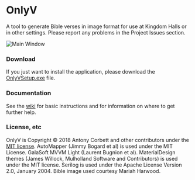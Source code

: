 # OnlyV

A tool to generate Bible verses in image format for use at Kingdom Halls or in other settings. Please report any problems in the Project Issues section.

![Main Window](http://cv8.org.uk/soundbox/OnlyV/Images/MainWindow.png)

### Download

If you just want to install the application, please download the [OnlyVSetup.exe](https://github.com/AntonyCorbett/OnlyV/releases/latest) file.

### Documentation

See the [wiki](https://github.com/AntonyCorbett/OnlyV/wiki) for basic instructions and for information on where to get further help.

### License, etc

OnlyV is Copyright &copy; 2018 Antony Corbett and other contributors under the [MIT license](LICENSE). 
AutoMapper (Jimmy Bogard et al) is used under the MIT License. 
GalaSoft MVVM Light (Laurent Bugnion et al). 
MaterialDesign themes (James Willock, Mulholland Software and Contributors) is used under the MIT license. 
Serilog is used under the Apache License Version 2.0, January 2004.
Bible image used courtesy Mariah Harwood.

